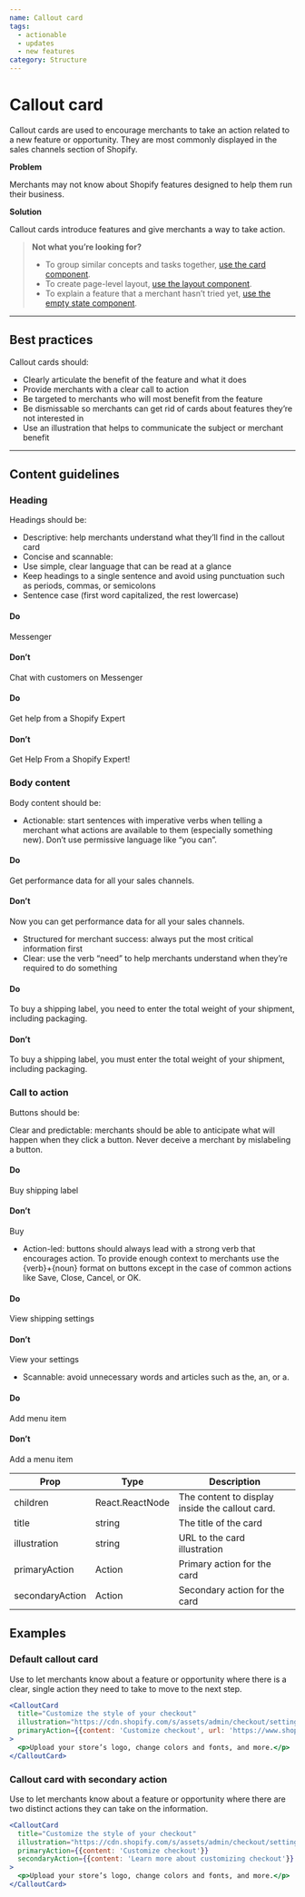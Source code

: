 ```yaml
---
name: Callout card
tags:
  - actionable
  - updates
  - new features
category: Structure
---
```


# Callout card

Callout cards are used to encourage merchants to take an action related to a
new feature or opportunity. They are most commonly displayed in the
sales channels section of Shopify.

**Problem**

Merchants may not know about Shopify features designed to help them run their business.

**Solution**

Callout cards introduce features and give merchants a way to take action.

> **Not what you’re looking for?**
>* To group similar concepts and tasks together, [use the card component](/components/structure/card).
>* To create page-level layout, [use the layout component](/components/structure/layout).
>* To explain a feature that a merchant hasn’t tried yet, [use the empty state component](/components/structure/empty-state).


---

## Best practices

Callout cards should:

* Clearly articulate the benefit of the feature and what it does
* Provide merchants with a clear call to action
* Be targeted to merchants who will most benefit from the feature
* Be dismissable so merchants can get rid of cards about features they’re not
interested in
* Use an illustration that helps to communicate the subject or merchant benefit

---

## Content guidelines

### Heading

Headings should be:

* Descriptive: help merchants understand what they’ll find in the callout card
* Concise and scannable:
 * Use simple, clear language that can be read at a glance
 * Keep headings to a single sentence and avoid using punctuation such as
periods, commas, or semicolons
 * Sentence case (first word capitalized, the rest lowercase)


<!-- usagelist -->
#### Do

Messenger

#### Don’t

Chat with customers on Messenger
<!-- end -->

<!-- usagelist -->
#### Do
Get help from a Shopify Expert

#### Don’t
Get Help From a Shopify Expert!
<!-- end -->

### Body content

Body content should be:

* Actionable: start sentences with imperative verbs when telling a merchant
what actions are available to them (especially something new). Don’t use
permissive language like “you can”.

<!-- usagelist -->
#### Do
Get performance data for all your sales channels.

#### Don’t
Now you can get performance data for all your sales channels.
<!-- end -->

* Structured for merchant success: always put the most critical information
first
* Clear: use the verb “need” to help merchants understand when they’re required
to do something

<!-- usagelist -->
#### Do
To buy a shipping label, you need to enter the total weight of your shipment,
including packaging.

#### Don’t
To buy a shipping label, you must enter the total weight of your shipment,
including packaging.
<!-- end -->

### Call to action

Buttons should be:

Clear and predictable: merchants should be able to anticipate what will happen when they click a button. Never deceive a merchant by mislabeling a button.

<!-- usagelist -->
#### Do
Buy shipping label

#### Don’t
Buy
<!-- end -->

* Action-led: buttons should always lead with a strong verb that encourages
action. To provide enough context to merchants use the {verb}+{noun} format on
buttons except in the case of common actions like Save, Close, Cancel, or OK.

<!-- usagelist -->
#### Do
View shipping settings

#### Don’t
View your settings
<!-- end -->

* Scannable: avoid unnecessary words and articles such as the, an, or a.

<!-- usagelist -->
#### Do
Add menu item

#### Don’t
Add a menu item
<!-- end -->

| Prop | Type | Description |
| ---- | ---- | ----------- |
| children | React.ReactNode | The content to display inside the callout card. |
| title | string | The title of the card |
| illustration | string | URL to the card illustration |
| primaryAction | Action | Primary action for the card |
| secondaryAction | Action | Secondary action for the card |


## Examples

### Default callout card

Use to let merchants know about a feature or opportunity where there is a clear, single action they need to take to move to the next step.

```jsx
<CalloutCard
  title="Customize the style of your checkout"
  illustration="https://cdn.shopify.com/s/assets/admin/checkout/settings-customizecart-705f57c725ac05be5a34ec20c05b94298cb8afd10aac7bd9c7ad02030f48cfa0.svg"
  primaryAction={{content: 'Customize checkout', url: 'https://www.shopify.com'}}
>
  <p>Upload your store’s logo, change colors and fonts, and more.</p>
</CalloutCard>
```

### Callout card with secondary action

Use to let merchants know about a feature or opportunity where there are two distinct actions they can take on the information.

```jsx
<CalloutCard
  title="Customize the style of your checkout"
  illustration="https://cdn.shopify.com/s/assets/admin/checkout/settings-customizecart-705f57c725ac05be5a34ec20c05b94298cb8afd10aac7bd9c7ad02030f48cfa0.svg"
  primaryAction={{content: 'Customize checkout'}}
  secondaryAction={{content: 'Learn more about customizing checkout'}}
>
  <p>Upload your store’s logo, change colors and fonts, and more.</p>
</CalloutCard>
```
